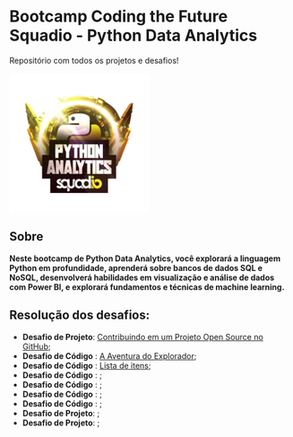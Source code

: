# Bootcamp Coding the Future Squadio - Python Data Analytics
Repositório com todos os projetos e desafios!


<img src="images\logo.webp" align='center' alt="drawing" width="250" heigth="250"/>

## Sobre

**Neste bootcamp de Python Data Analytics, você explorará a linguagem Python em profundidade, aprenderá sobre bancos de dados SQL e NoSQL, desenvolverá habilidades em visualização e análise de dados com Power BI, e explorará fundamentos e técnicas de machine learning.**

## Resolução dos desafios:

* **Desafio de Projeto**: [Contribuindo em um Projeto Open Source no GitHub]();
* **Desafio de Código** : [A Aventura do Explorador]();
* **Desafio de Código** : [Lista de itens]();
* **Desafio de Código** : []();
* **Desafio de Código** : []();
* **Desafio de Código** : []();
* **Desafio de Código** : []();
* **Desafio de Projeto**: []();
* **Desafio de Projeto**: []();

